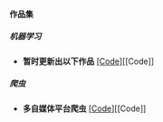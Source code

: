 #### 作品集

##### 机器学习

- <strong>暂时更新出以下作品</strong> [[Code]](https://github.com/4171luo/machine_learning)[[Code]]


##### 爬虫

- <strong>多自媒体平台爬虫</strong> [[Code]](https://github.com/4171luo/MediaCrawler)[[Code]]